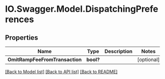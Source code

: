 # IO.Swagger.Model.DispatchingPreferences
## Properties

Name | Type | Description | Notes
------------ | ------------- | ------------- | -------------
**OmitRampFeeFromTransaction** | **bool?** |  | [optional] 

[[Back to Model list]](../README.md#documentation-for-models) [[Back to API list]](../README.md#documentation-for-api-endpoints) [[Back to README]](../README.md)

